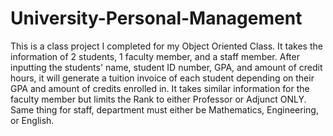 # University-Personal-Management
This is a class project I completed for my Object Oriented Class.
It takes the information of 2 students, 1 faculty member, and a staff member.
After inputting the students' name, student ID number, GPA, and amount of credit hours, it will generate a tuition invoice of each student depending on their GPA and amount of credits enrolled in.
It takes similar information for the faculty member but limits the Rank to either Professor or Adjunct ONLY. Same thing for staff, department must either be Mathematics, Engineering, or English.
